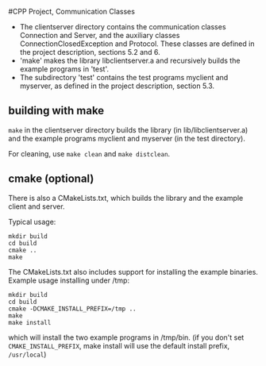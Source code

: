 #CPP Project, Communication Classes

- The clientserver directory contains the communication classes Connection and Server,
  and the auxiliary classes ConnectionClosedException and Protocol. These
  classes are defined in the project description, sections 5.2 and 6.
- 'make' makes the library libclientserver.a and recursively builds the
  example programs in 'test'.
- The subdirectory 'test' contains the test programs myclient and myserver,
  as defined in the project description, section 5.3.

## building with make

`make` in the clientserver directory builds the library (in
lib/libclientserver.a) and the example programs
myclient and myserver (in the test directory).

For cleaning, use `make clean` and `make distclean`.

## cmake (optional)
There is also a CMakeLists.txt, which builds the library and the
example client and server.

Typical usage:

```
mkdir build
cd build
cmake ..
make
```

The CMakeLists.txt also includes support for installing the
example binaries. Example usage installing under /tmp:

```
mkdir build
cd build
cmake -DCMAKE_INSTALL_PREFIX=/tmp ..
make
make install
```
which will install the two example programs in /tmp/bin.
(if you don't set `CMAKE_INSTALL_PREFIX`, make install will use the
default install prefix, `/usr/local`)

